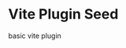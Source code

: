 <!-- This file is dynamically generated. please edit in __readme__ -->

# Vite Plugin Seed

basic vite plugin
